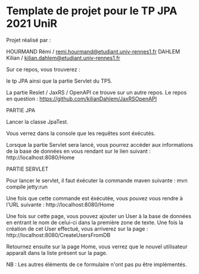 # Template de projet pour le TP JPA 2021 UniR
Projet réalisé par :

HOURMAND Rémi / remi.hourmand@etudiant.univ-rennes1.fr
DAHLEM Kilian / kilian.dahlem@etudiant.univ-rennes1.fr

Sur ce repos, vous trouverez :

le tp JPA ainsi que la partie Servlet du TP5.

La partie Reslet / JaxRS / OpenAPI ce trouve sur un autre repos.
Le repos en question : https://github.com/kilianDahlem/JaxRSOpenAPI

PARTIE JPA

Lancer la classe JpaTest.

Vous verrez dans la console que les requêtes sont éxécutés.

Lorsque la partie Servlet sera lancé, vous pourrez accéder aux informations de la base de données en vous rendant sur le lien suivant :
http://localhost:8080/Home

PARTIE SERVLET

Pour lancer le servlet, il faut éxécuter la commande maven suivante :
mvn compile jetty:run

Une fois que cette commande est éxécutée, vous pouvez vous rendre à l'URL suivante :
http://localhost:8080/Home

Une fois sur cette page, vous pouvez ajouter un User à la base de données en entrant le nom de celui-ci dans la première zone de texte.
Une fois la création de cet User effectué, vous arriverez sur la page : http://localhost:8080/CreateUsersFromDB

Retournez ensuite sur la page Home, vous verrez que le nouvel utilisateur apparaît dans la liste présent sur la page.

NB : Les autres éléments de ce formulaire n'ont pas pu être implémentés.

